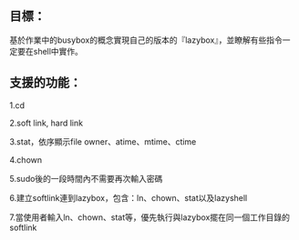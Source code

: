 ## 目標：
基於作業中的busybox的概念實現自己的版本的『lazybox』，並瞭解有些指令一定要在shell中實作。

## 支援的功能：
1.cd 

2.soft link, hard link

3.stat，依序顯示file owner、atime、mtime、ctime

4.chown

5.sudo後的一段時間內不需要再次輸入密碼

6.建立softlink連到lazybox，包含：ln、chown、stat以及lazyshell

7.當使用者輸入ln、chown、stat等，優先執行與lazybox擺在同一個工作目錄的softlink
